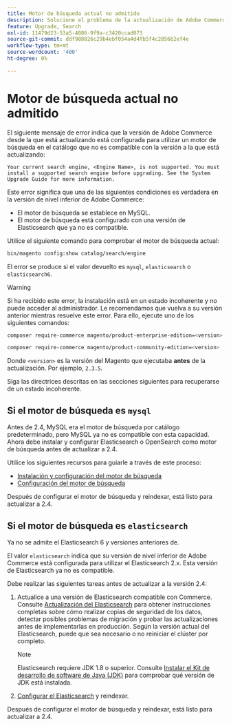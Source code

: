 ```yaml
---
title: Motor de búsqueda actual no admitido
description: Solucione el problema de la actualización de Adobe Commerce después de encontrar un error sobre un motor de búsqueda no compatible.
feature: Upgrade, Search
exl-id: 11479d23-53a5-4086-9f9a-c3420ccad073
source-git-commit: ddf988826c29b4ebf054a4d4fb5f4c285662ef4e
workflow-type: tm+mt
source-wordcount: '400'
ht-degree: 0%

---
```


# Motor de búsqueda actual no admitido

El siguiente mensaje de error indica que la versión de Adobe Commerce desde la que está actualizando está configurada para utilizar un motor de búsqueda en el catálogo que no es compatible con la versión a la que está actualizando:

```terminal
Your current search engine, <Engine Name>, is not supported. You must install a supported search engine before upgrading. See the System Upgrade Guide for more information.
```

Este error significa que una de las siguientes condiciones es verdadera en la versión de nivel inferior de Adobe Commerce:

- El motor de búsqueda se establece en MySQL.
- El motor de búsqueda está configurado con una versión de Elasticsearch que ya no es compatible.

Utilice el siguiente comando para comprobar el motor de búsqueda actual:

```bash
bin/magento config:show catalog/search/engine
```

El error se produce si el valor devuelto es `mysql`, `elasticsearch` o `elasticsearch6`.

>[!WARNING]
>
>Si ha recibido este error, la instalación está en un estado incoherente y no puede acceder al administrador. Le recomendamos que vuelva a su versión anterior mientras resuelve este error. Para ello, ejecute uno de los siguientes comandos:
>
>```bash
>composer require-commerce magento/product-enterprise-edition=<version>
>```
>
>```bash
>composer require-commerce magento/product-community-edition=<version>
>```
>
>Donde `<version>` es la versión del Magento que ejecutaba **antes** de la actualización. Por ejemplo, `2.3.5`.

Siga las directrices descritas en las secciones siguientes para recuperarse de un estado incoherente.

## Si el motor de búsqueda es `mysql`

Antes de 2.4, MySQL era el motor de búsqueda por catálogo predeterminado, pero MySQL ya no es compatible con esta capacidad. Ahora debe instalar y configurar Elasticsearch o OpenSearch como motor de búsqueda antes de actualizar a 2.4.

Utilice los siguientes recursos para guiarle a través de este proceso:

- [Instalación y configuración del motor de búsqueda](../../configuration/search/overview-search.md)
- [Configuración del motor de búsqueda](../../configuration/search/configure-search-engine.md)

Después de configurar el motor de búsqueda y reindexar, está listo para actualizar a 2.4.

## Si el motor de búsqueda es `elasticsearch`

Ya no se admite el Elasticsearch 6 y versiones anteriores de.

El valor `elasticsearch` indica que su versión de nivel inferior de Adobe Commerce está configurada para utilizar el Elasticsearch 2.x. Esta versión de Elasticsearch ya no es compatible.

Debe realizar las siguientes tareas antes de actualizar a la versión 2.4:

1. Actualice a una versión de Elasticsearch compatible con Commerce. Consulte [Actualización del Elasticsearch](https://www.elastic.co/guide/en/elasticsearch/reference/current/setup-upgrade.html) para obtener instrucciones completas sobre cómo realizar copias de seguridad de los datos, detectar posibles problemas de migración y probar las actualizaciones antes de implementarlas en producción. Según la versión actual del Elasticsearch, puede que sea necesario o no reiniciar el clúster por completo.

   >[!NOTE]
   >
   >Elasticsearch requiere JDK 1.8 o superior. Consulte [Instalar el Kit de desarrollo de software de Java (JDK)](../../installation/prerequisites/search-engine/overview.md#install-the-java-software-development-kit-jdk) para comprobar qué versión de JDK está instalada.

1. [Configurar el Elasticsearch](../../configuration/search/configure-search-engine.md) y reindexar.

Después de configurar el motor de búsqueda y reindexar, está listo para actualizar a 2.4.
